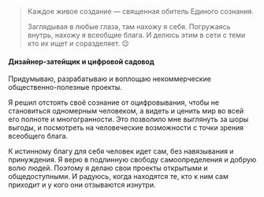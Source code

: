 
> Каждое живое создание — священная обитель Единого сознания. 
> 
> Заглядывая в любые глаза, там нахожу я себя.
> Погружаясь внутрь, нахожу я всеобщие блага. 
> И делюсь этим в сети с теми кто их ищет и соразделяет. 😌

#### Дизайнер-затейщик и цифровой садовод

Придумываю, разрабатываю и воплощаю некоммерческие общественно-полезные проекты.

Я решил отстоять своё сознание от оцифровывания, чтобы не становиться одномерным человеком, а видеть и ценить мир во всей его полноте и многогранности. Это позволило мне выглянуть за шоры выгоды, и посмотреть на человеческие возможности с точки зрения всеобщего блага.

К истинному благу для себя человек идет сам, без навязывания и принуждения. Я верю в подлинную свободу самоопределения и добрую волю людей. Поэтому я делаю свои проекты открытыми и общедоступными. И радуюсь, когда находятся те, кто к ним сам приходит и у кого они отзываются изнутри. 


<my-areas :areas="$site.customData.areas.main"/>